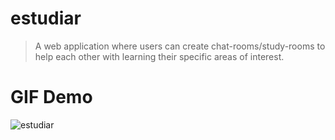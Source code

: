 # estudiar
> A web application where users can create chat-rooms/study-rooms to help each other with learning their specific areas of interest.

# GIF Demo
![estudiar](https://user-images.githubusercontent.com/95216131/202897143-9f4c01a8-f1be-49a1-939d-35549d6af4a4.gif)
